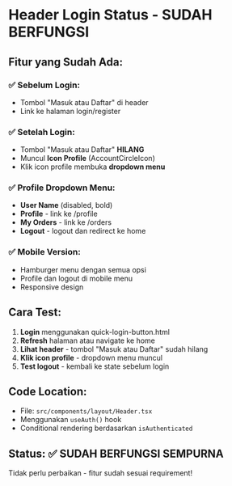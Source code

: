 # Header Login Status - SUDAH BERFUNGSI

## Fitur yang Sudah Ada:

### ✅ Sebelum Login:
- Tombol "Masuk atau Daftar" di header
- Link ke halaman login/register

### ✅ Setelah Login:
- Tombol "Masuk atau Daftar" **HILANG**
- Muncul **Icon Profile** (AccountCircleIcon)
- Klik icon profile membuka **dropdown menu**

### ✅ Profile Dropdown Menu:
- **User Name** (disabled, bold)
- **Profile** - link ke /profile
- **My Orders** - link ke /orders  
- **Logout** - logout dan redirect ke home

### ✅ Mobile Version:
- Hamburger menu dengan semua opsi
- Profile dan logout di mobile menu
- Responsive design

## Cara Test:

1. **Login** menggunakan quick-login-button.html
2. **Refresh** halaman atau navigate ke home
3. **Lihat header** - tombol "Masuk atau Daftar" sudah hilang
4. **Klik icon profile** - dropdown menu muncul
5. **Test logout** - kembali ke state sebelum login

## Code Location:
- File: `src/components/layout/Header.tsx`
- Menggunakan `useAuth()` hook
- Conditional rendering berdasarkan `isAuthenticated`

## Status: ✅ SUDAH BERFUNGSI SEMPURNA

Tidak perlu perbaikan - fitur sudah sesuai requirement!